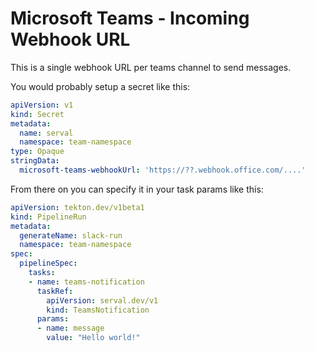 # Microsoft Teams - Incoming Webhook URL
This is a single webhook URL per teams channel to send messages.

You would probably setup a secret like this:
```yaml
apiVersion: v1
kind: Secret
metadata:
  name: serval
  namespace: team-namespace
type: Opaque
stringData:
  microsoft-teams-webhookUrl: 'https://??.webhook.office.com/....'
```

From there on you can specify it in your task params like this:

```yaml
apiVersion: tekton.dev/v1beta1
kind: PipelineRun
metadata:
  generateName: slack-run
  namespace: team-namespace
spec:
  pipelineSpec:
    tasks:
    - name: teams-notification
      taskRef:
        apiVersion: serval.dev/v1
        kind: TeamsNotification
      params:
      - name: message
        value: "Hello world!"
```